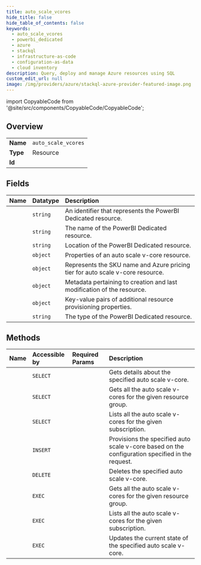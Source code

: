 ```yaml
---
title: auto_scale_vcores
hide_title: false
hide_table_of_contents: false
keywords:
  - auto_scale_vcores
  - powerbi_dedicated
  - azure    
  - stackql
  - infrastructure-as-code
  - configuration-as-data
  - cloud inventory
description: Query, deploy and manage Azure resources using SQL
custom_edit_url: null
image: /img/providers/azure/stackql-azure-provider-featured-image.png
---
```


import CopyableCode from '@site/src/components/CopyableCode/CopyableCode';




## Overview
<table><tbody>
<tr><td><b>Name</b></td><td><code>auto_scale_vcores</code></td></tr>
<tr><td><b>Type</b></td><td>Resource</td></tr>
<tr><td><b>Id</b></td><td><CopyableCode code="azure.powerbi_dedicated.auto_scale_vcores" /></td></tr>
</tbody></table>

## Fields
| Name | Datatype | Description |
|:-----|:---------|:------------|
| <CopyableCode code="id" /> | `string` | An identifier that represents the PowerBI Dedicated resource. |
| <CopyableCode code="name" /> | `string` | The name of the PowerBI Dedicated resource. |
| <CopyableCode code="location" /> | `string` | Location of the PowerBI Dedicated resource. |
| <CopyableCode code="properties" /> | `object` | Properties of an auto scale v-core resource. |
| <CopyableCode code="sku" /> | `object` | Represents the SKU name and Azure pricing tier for auto scale v-core resource. |
| <CopyableCode code="systemData" /> | `object` | Metadata pertaining to creation and last modification of the resource. |
| <CopyableCode code="tags" /> | `object` | Key-value pairs of additional resource provisioning properties. |
| <CopyableCode code="type" /> | `string` | The type of the PowerBI Dedicated resource. |
## Methods
| Name | Accessible by | Required Params | Description |
|:-----|:--------------|:----------------|:------------|
| <CopyableCode code="get" /> | `SELECT` | <CopyableCode code="resourceGroupName, subscriptionId, vcoreName" /> | Gets details about the specified auto scale v-core. |
| <CopyableCode code="list_by_resource_group" /> | `SELECT` | <CopyableCode code="resourceGroupName, subscriptionId" /> | Gets all the auto scale v-cores for the given resource group. |
| <CopyableCode code="list_by_subscription" /> | `SELECT` | <CopyableCode code="subscriptionId" /> | Lists all the auto scale v-cores for the given subscription. |
| <CopyableCode code="create" /> | `INSERT` | <CopyableCode code="resourceGroupName, subscriptionId, vcoreName, data__sku" /> | Provisions the specified auto scale v-core based on the configuration specified in the request. |
| <CopyableCode code="delete" /> | `DELETE` | <CopyableCode code="resourceGroupName, subscriptionId, vcoreName" /> | Deletes the specified auto scale v-core. |
| <CopyableCode code="_list_by_resource_group" /> | `EXEC` | <CopyableCode code="resourceGroupName, subscriptionId" /> | Gets all the auto scale v-cores for the given resource group. |
| <CopyableCode code="_list_by_subscription" /> | `EXEC` | <CopyableCode code="subscriptionId" /> | Lists all the auto scale v-cores for the given subscription. |
| <CopyableCode code="update" /> | `EXEC` | <CopyableCode code="resourceGroupName, subscriptionId, vcoreName" /> | Updates the current state of the specified auto scale v-core. |

